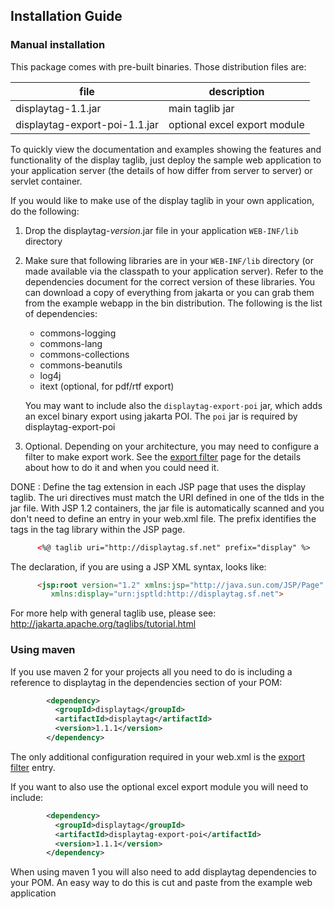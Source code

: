 Installation Guide
------------------

### Manual installation

This package comes with pre-built binaries. Those distribution files
are:

| file                  | description                           |
| --------------------- | ------------------------------------- |
| displaytag-1.1.jar    |  main taglib jar        |
| displaytag-export-poi-1.1.jar   | optional excel export module          |

  

To quickly view the documentation and examples showing the features and
functionality of the display taglib, just deploy the sample web
application to your application server (the details of how differ from
server to server) or servlet container.

If you would like to make use of the display taglib in your own
application, do the following:

1.  Drop the displaytag-*version*.jar file in your application `WEB-INF/lib` directory
2.  Make sure that following libraries are in your `WEB-INF/lib` directory
    (or made available via the classpath to your application server).
    Refer to the dependencies document for the correct version of these
    libraries. You can download a copy of everything from jakarta or you
    can grab them from the example webapp in the bin distribution. The
    following is the list of dependencies:

    -   commons-logging
    -   commons-lang
    -   commons-collections
    -   commons-beanutils
    -   log4j
    -   itext (optional, for pdf/rtf export)

    You may want to include also the `displaytag-export-poi` jar, which
    adds an excel binary export using jakarta POI. The `poi` jar is
    required by displaytag-export-poi

3.  Optional. Depending on your architecture, you may need to configure
    a filter to make export work. See the [export filter](export_filter.html) page for the details about how to do it
    and when you could need it.

DONE : Define the tag extension in each JSP page that uses the display
taglib. The uri directives must match the URI defined in one of the tlds
in the jar file. With JSP 1.2 containers, the jar file is automatically
scanned and you don't need to define an entry in your web.xml file. The
prefix identifies the tags in the tag library within the JSP page.

```html
      <%@ taglib uri="http://displaytag.sf.net" prefix="display" %>
```

The declaration, if you are using a JSP XML syntax, looks like:

```html
      <jsp:root version="1.2" xmlns:jsp="http://java.sun.com/JSP/Page"
         xmlns:display="urn:jsptld:http://displaytag.sf.net">
```

For more help with general taglib use, please see:
<http://jakarta.apache.org/taglibs/tutorial.html>

### Using maven

If you use maven 2 for your projects all you need to do is including a
reference to displaytag in the dependencies section of your POM:

```xml
        <dependency>
          <groupId>displaytag</groupId>
          <artifactId>displaytag</artifactId>
          <version>1.1.1</version>
        </dependency>
```

The only additional configuration required in your web.xml is the
[export filter](export_filter.html) entry.

If you want to also use the optional excel export module you will need
to include:

```xml
        <dependency>
          <groupId>displaytag</groupId>
          <artifactId>displaytag-export-poi</artifactId>
          <version>1.1.1</version>
        </dependency>
```

When using maven 1 you will also need to add displaytag dependencies to
your POM. An easy way to do this is cut and paste from the example web
application


